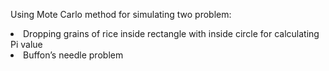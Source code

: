 Using Mote Carlo method for simulating two problem:
<li>Dropping grains of rice inside rectangle with inside circle for calculating Pi value</li>
<li>Buffon’s needle problem</li>
